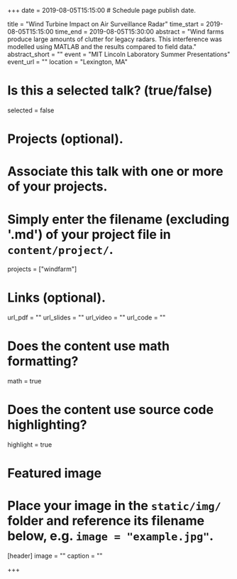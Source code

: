 +++
date = 2019-08-05T15:15:00  # Schedule page publish date.

title = "Wind Turbine Impact on Air Surveillance Radar"
time_start = 2019-08-05T15:15:00
time_end = 2019-08-05T15:30:00
abstract = "Wind farms produce large amounts of clutter for legacy radars. This interference was modelled using MATLAB and the results compared to field data."
abstract_short = ""
event = "MIT Lincoln Laboratory Summer Presentations"
event_url = ""
location = "Lexington, MA"

# Is this a selected talk? (true/false)
selected = false

# Projects (optional).
#   Associate this talk with one or more of your projects.
#   Simply enter the filename (excluding '.md') of your project file in `content/project/`.
projects = ["windfarm"]

# Links (optional).
url_pdf = ""
url_slides = ""
url_video = ""
url_code = ""

# Does the content use math formatting?
math = true

# Does the content use source code highlighting?
highlight = true

# Featured image
# Place your image in the `static/img/` folder and reference its filename below, e.g. `image = "example.jpg"`.
[header]
image = ""
caption = ""

+++
